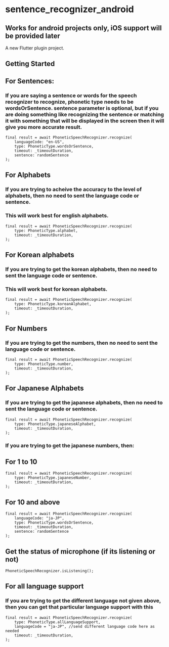 # sentence_recognizer_android
## Works for android projects only, iOS support will be provided later

A new Flutter plugin project.

## Getting Started

## For Sentences:

### If you are saying a sentence or words for the speech recognizer to recognize, phonetic type needs to be wordsOrSentence. sentence parameter is optional, but if you are doing something like recognizing the sentence or matching it with something that will be displayed in the screen then it will give you more accurate result.
    final result = await PhoneticSpeechRecognizer.recognize(
        languageCode: "en-US",
        type: PhoneticType.wordsOrSentence,
        timeout: _timeoutDuration,
        sentence: randomSentence
    );


## For Alphabets

### If you are trying to acheive the accuracy to the level of alphabets, then no need to sent the language code or sentence.
### This will work best for english alphabets.
    final result = await PhoneticSpeechRecognizer.recognize(
        type: PhoneticType.alphabet,
        timeout: _timeoutDuration,
    );

## For Korean alphabets

### If you are trying to get the korean alphabets, then no need to sent the language code or sentence.
### This will work best for korean alphabets.
    final result = await PhoneticSpeechRecognizer.recognize(
        type: PhoneticType.koreanAlphabet,
        timeout: _timeoutDuration,
    );


## For Numbers

### If you are trying to get the numbers, then no need to sent the language code or sentence.
    final result = await PhoneticSpeechRecognizer.recognize(
        type: PhoneticType.number,
        timeout: _timeoutDuration,
    );


## For Japanese Alphabets

### If you are trying to get the japanese alphabets, then no need to sent the language code or sentence.
    final result = await PhoneticSpeechRecognizer.recognize(
        type: PhoneticType.japaneseAlphabet,
        timeout: _timeoutDuration,
    );

### If you are trying to get the japanese numbers, then:
## For 1 to 10
    final result = await PhoneticSpeechRecognizer.recognize(
        type: PhoneticType.japaneseNumber,
        timeout: _timeoutDuration,
    );

## For 10 and above
    final result = await PhoneticSpeechRecognizer.recognize(
        languageCode: "ja-JP",
        type: PhoneticType.wordsOrSentence,
        timeout: _timeoutDuration,
        sentence: randomSentence
    );


## Get the status of microphone (if its listening or not)
    PhoneticSpeechRecognizer.isListening();

## For all language support
### If you are trying to get the different language not given above, then you can get that particular language support with this
    final result = await PhoneticSpeechRecognizer.recognize(
        type: PhoneticType.allLanguageSupport,
        languageCode = "ja-JP", //send different language code here as needed
        timeout: _timeoutDuration,
    );
